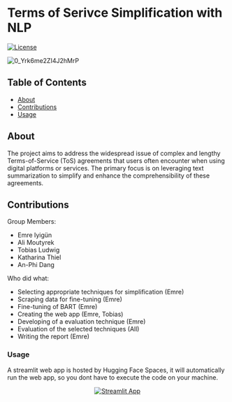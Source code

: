 # Terms of Serivce Simplification with NLP
[![License](https://img.shields.io/badge/license-MIT-blue.svg)](LICENSE)

![0_Yrk6me2ZI4J2hMrP](https://github.com/EmreYY20/ToS-Simplification/assets/120115560/670c629b-f5e2-41c3-8075-2469d9d97168)

## Table of Contents

- [About](#about)
- [Contributions](#contributions)
- [Usage](#usage)

## About
The project aims to address the widespread issue of complex and lengthy Terms-of-Service (ToS) agreements that users often encounter when using digital platforms or services. The primary focus is on leveraging text summarization to simplify and enhance the comprehensibility of these agreements.

## Contributions
Group Members: 
- Emre Iyigün
- Ali Moutyrek
- Tobias Ludwig
- Katharina Thiel
- An-Phi Dang

Who did what:
- Selecting appropriate techniques for simplification (Emre)
- Scraping data for fine-tuning (Emre)
- Fine-tuning of BART (Emre)
- Creating the web app (Emre, Tobias)
- Developing of a evaluation technique (Emre)
- Evaluation of the selected techniques (All)
- Writing the report (Emre)

### Usage
A streamlit web app is hosted by Hugging Face Spaces, it will automatically run the web app, so you dont have to execute the code on your machine.

<div align = center>
<a href="https://huggingface.co/spaces/EE21/ToS-Summarization">
  <img src="https://img.shields.io/badge/View-Streamlit%20App-blue?style=for-the-badge&logo=streamlit" alt="Streamlit App">
</a>

